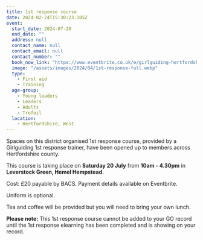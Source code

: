 ```yaml
---
title: 1st response course
date: 2024-02-24T15:30:23.105Z
event:
  start_date: 2024-07-20
  end_date: ""
  address: null
  contact_name: null
  contact_email: null
  contact_number: ""
  book_now_link: "https://www.eventbrite.co.uk/e/girlguiding-hertfordshire-1st-response-course-tickets-834618766197"
  image: "/assets/images/2024/04/1st-response-full.webp"
  type:
    - First aid
    - Training
  age-group:
    - Young leaders
    - Leaders
    - Adults
    - Trefoil
  location:
    - Hertfordshire, West
---
```

Spaces on this district organised 1st response course, provided by a Girlguiding 1st response trainer, have been opened up to members across Hertfordshire county.

This course is taking place on **Saturday 20 July** from **10am - 4.30pm** in **Leverstock Green, Hemel Hempstead.**

Cost: £20 payable by BACS. Payment details available on Eventbrite.

Uniform is optional.

Tea and coffee will be provided but you will need to bring your own lunch.

**Please note:** This 1st response course cannot be added to your GO record until the 1st response elearning has been completed and is showing on your record.
